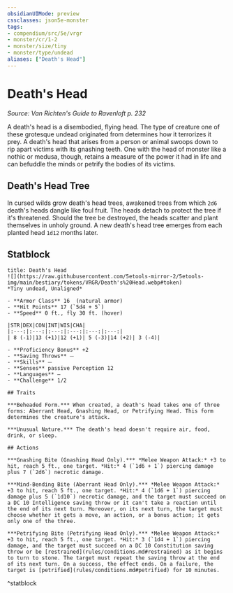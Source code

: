 ```yaml
---
obsidianUIMode: preview
cssclasses: json5e-monster
tags:
- compendium/src/5e/vrgr
- monster/cr/1-2
- monster/size/tiny
- monster/type/undead
aliases: ["Death's Head"]
---
```

# Death's Head
*Source: Van Richten's Guide to Ravenloft p. 232*  

A death's head is a disembodied, flying head. The type of creature one of these grotesque undead originated from determines how it terrorizes it prey. A death's head that arises from a person or animal swoops down to rip apart victims with its gnashing teeth. One with the head of monster like a nothic or medusa, though, retains a measure of the power it had in life and can befuddle the minds or petrify the bodies of its victims.

## Death's Head Tree

In cursed wilds grow death's head trees, awakened trees from which `2d6` death's heads dangle like foul fruit. The heads detach to protect the tree if it's threatened. Should the tree be destroyed, the heads scatter and plant themselves in unholy ground. A new death's head tree emerges from each planted head `1d12` months later.

## Statblock

```ad-statblock
title: Death's Head
![](https://raw.githubusercontent.com/5etools-mirror-2/5etools-img/main/bestiary/tokens/VRGR/Death's%20Head.webp#token)
*Tiny undead, Unaligned*

- **Armor Class** 16  (natural armor)
- **Hit Points** 17 (`5d4 + 5`)
- **Speed** 0 ft., fly 30 ft. (hover)

|STR|DEX|CON|INT|WIS|CHA|
|:---:|:---:|:---:|:---:|:---:|:---:|
| 8 (-1)|13 (+1)|12 (+1)| 5 (-3)|14 (+2)| 3 (-4)|

- **Proficiency Bonus** +2
- **Saving Throws** ⏤
- **Skills** ⏤
- **Senses** passive Perception 12
- **Languages** —
- **Challenge** 1/2

## Traits

***Beheaded Form.*** When created, a death's head takes one of three forms: Aberrant Head, Gnashing Head, or Petrifying Head. This form determines the creature's attack.

***Unusual Nature.*** The death's head doesn't require air, food, drink, or sleep.

## Actions

***Gnashing Bite (Gnashing Head Only).*** *Melee Weapon Attack:* +3 to hit, reach 5 ft., one target. *Hit:* 4 (`1d6 + 1`) piercing damage plus 7 (`2d6`) necrotic damage.

***Mind-Bending Bite (Aberrant Head Only).*** *Melee Weapon Attack:* +3 to hit, reach 5 ft., one target. *Hit:* 4 (`1d6 + 1`) piercing damage plus 5 (`1d10`) necrotic damage, and the target must succeed on a DC 10 Intelligence saving throw or it can't take a reaction until the end of its next turn. Moreover, on its next turn, the target must choose whether it gets a move, an action, or a bonus action; it gets only one of the three.

***Petrifying Bite (Petrifying Head Only).*** *Melee Weapon Attack:* +3 to hit, reach 5 ft., one target. *Hit:* 3 (`1d4 + 1`) piercing damage, and the target must succeed on a DC 10 Constitution saving throw or be [restrained](rules/conditions.md#restrained) as it begins to turn to stone. The target must repeat the saving throw at the end of its next turn. On a success, the effect ends. On a failure, the target is [petrified](rules/conditions.md#petrified) for 10 minutes.
```
^statblock